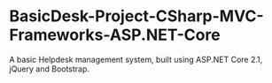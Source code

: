 # BasicDesk-Project-CSharp-MVC-Frameworks-ASP.NET-Core
A basic Helpdesk management system, built using ASP.NET Core 2.1, jQuery and Bootstrap. 
